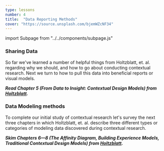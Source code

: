 ```yaml
---
type: lessons
number: 4
title:  "Data Reporting Methods"
cover: "https://source.unsplash.com/bjemWZcNF34"
---
```

import Subpage from "../../components/subpage.js"

<Subpage slug="sharing-data">

### Sharing Data

So far we've learned a number of helpful things from Holtzblatt, et. al. regarding why we should, and how to go about conducting contextual research. Next we turn to how to pull this data into beneficial reports or visual models.

***Read Chapter 5 (From Data to Insight: Contextual Design Models) from [Holtzblatt][holtz].***

</Subpage>
<Subpage slug="data-modeling-methods">

### Data Modeling methods

To complete our initial study of contextual research let's survey the next three chapters in which Holtzblatt, et. al. describe three different types or categories of modeling data discovered during contextual research.

***Skim Chapters 6—8 (The Affinity Diagram, Building Experience Models, Traditional Contextual Design Models) from [Holtzblatt][holtz].***

</Subpage>

[holtz]: https://learning.oreilly.com/library/view/contextual-design-2nd/9780128011362/
[norman]: https://www.udacity.com/course/design101
